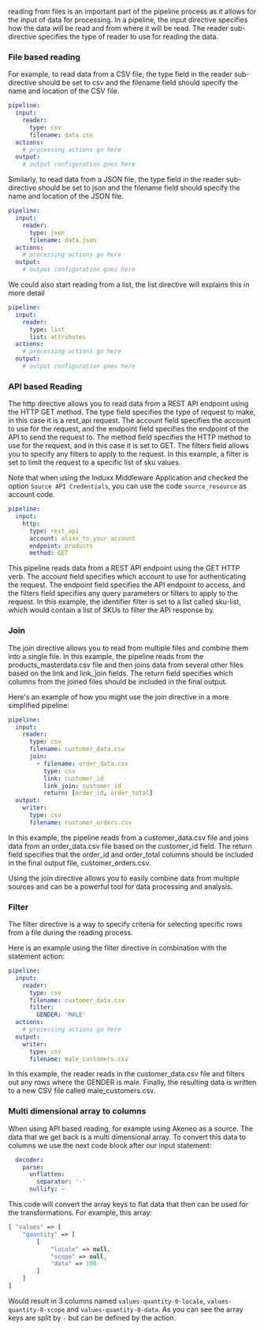 
reading from files is an important part of the pipeline process as it allows for the input of data for processing. In a pipeline, the input directive specifies how the data will be read and from where it will be read. The reader sub-directive specifies the type of reader to use for reading the data.

### File based reading

For example, to read data from a CSV file, the type field in the reader sub-directive should be set to csv and the filename field should specify the name and location of the CSV file.

```yaml
pipeline:
  input:
    reader:
      type: csv
      filename: data.csv
  actions:
    # processing actions go here
  output:
    # output configuration goes here
```
Similarly, to read data from a JSON file, the type field in the reader sub-directive should be set to json and the filename field should specify the name and location of the JSON file.

```yaml
pipeline:
  input:
    reader:
      type: json
      filename: data.json
  actions:
    # processing actions go here
  output:
    # output configuration goes here
```
We could also start reading from a list, the list directive will explains this in more detail

```yaml
pipeline:
  input:
    reader:
      type: list
      list: attributes
  actions:
    # processing actions go here
  output:
    # output configuration goes here
```

### API based Reading

The http directive allows you to read data from a REST API endpoint using the HTTP GET method. The type field specifies the type of request to make, in this case it is a rest_api request. The account field specifies the account to use for the request, and the endpoint field specifies the endpoint of the API to send the request to. The method field specifies the HTTP method to use for the request, and in this case it is set to GET. The filters field allows you to specify any filters to apply to the request. In this example, a filter is set to limit the request to a specific list of sku values.

Note that when using the Induxx Middleware Application and checked the option `Source API Credentials`, you can use the code `source_resource` as account code.

```yaml
pipeline:
  input:
    http:
      type: rest_api
      account: alias_to_your_account
      endpoint: products
      method: GET
```

This pipeline reads data from a REST API endpoint using the GET HTTP verb. The account field specifies which account to use for authenticating the request. The endpoint field specifies the API endpoint to access, and the filters field specifies any query parameters or filters to apply to the request. In this example, the identifier filter is set to a list called sku-list, which would contain a list of SKUs to filter the API response by.

### Join

The join directive allows you to read from multiple files and combine them into a single file. In this example, the pipeline reads from the products_masterdata.csv file and then joins data from several other files based on the link and link_join fields. The return field specifies which columns from the joined files should be included in the final output.

Here's an example of how you might use the join directive in a more simplified pipeline:

```yaml
pipeline:
  input:
    reader:
      type: csv
      filename: customer_data.csv
      join:
        - filename: order_data.csv
          type: csv
          link: customer_id
          link_join: customer_id
          return: [order_id, order_total]
  output:
    writer:
      type: csv
      filename: customer_orders.csv
```

In this example, the pipeline reads from a customer_data.csv file and joins data from an order_data.csv file based on the customer_id field. The return field specifies that the order_id and order_total columns should be included in the final output file, customer_orders.csv.

Using the join directive allows you to easily combine data from multiple sources and can be a powerful tool for data processing and analysis.

### Filter

The filter directive is a way to specify criteria for selecting specific rows from a file during the reading process.

Here is an example using the filter directive in combination with the statement action:

```yaml
pipeline:
  input:
    reader:
      type: csv
      filename: customer_data.csv
      filter:
        GENDER: 'MALE'
  actions:
    # processing actions go here
  output:
    writer:
      type: csv
      filename: male_customers.csv
```

In this example, the reader reads in the customer_data.csv file and filters out any rows where the GENDER is male. Finally, the resulting data is written to a new CSV file called male_customers.csv.

### Multi dimensional array to columns

When using API based reading, for example using Akeneo as a source. The data that we get back is a multi dimensional array. To convert this data to columns we use the next code block after our input statement:

```yaml
  decoder:
    parse:
      unflatten:
        separator: '-'
      nullify: ~
```

This code will convert the array keys to flat data that then can be used for the transformations.
For example, this array:

```php
[ "values" => [
    "quantity" => [
        [
            "locale" => null,
            "scope" => null,
            "data" => 100
        ]
    ]
]
```

Would result in 3 columns named `values-quantity-0-locale`, `values-quantity-0-scope` and `values-quantity-0-data`.
As you can see the array keys are split by `-` but can be defined by the action.

